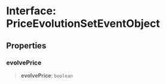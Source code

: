 # Interface: PriceEvolutionSetEventObject

## Properties

### evolvePrice

> **evolvePrice**: `boolean`
